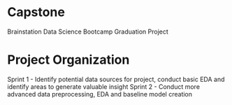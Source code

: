 # Capstone
Brainstation Data Science Bootcamp Graduation Project


# Project Organization
Sprint 1 - Identify potential data sources for project, conduct basic EDA and identify areas to generate valuable insight
Sprint 2 - Conduct more advanced data preprocessing, EDA and baseline model creation

